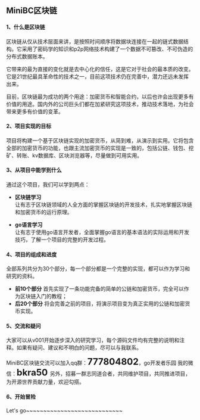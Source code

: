 
## MiniBC区块链 #  


#### 1、什么是区块链  

区块链从仅从技术层面来讲，是按照时间顺序将数据块连接在一起的链式数据结构。它采用了密码学的知识和p2p网络技术构建了一个数据不可篡改、不可伪造的分布式数据账本。  
  
它带来的最为直接的变化就是去中心化的信任，这是它对于社会的最本质的改变。它是21世纪最具革命性的技术之一，目前这项技术仍在完善中，潜力还远未发挥出来。  
  
目前，区块链最为成功的两个用途：加密货币和智能合约，以后也许会出现更多有价值的用途。国内外的公司巨头们都在加紧研究这项技术，推动技术落地，为社会带来更多有价值的变革。  


#### 2、项目实现的目标  

项目将构建一个基于区块链实现的加密货币，从简到难，从演示到实用。它将包含全部的加密货币的功能，也跟主流加密货币的实现是一致的，包括公链、钱包、挖矿、转账、kv数据库、区块浏览器等，尽量做到可用实用。



#### 3、从项目中能学到什么  

通过这个项目，我们可以学到两点：
- **区块链学习**  
让有志于区块链领域的人全方面的掌握区块链的开发技术，扎实地掌握区块链和加密货币的运行原理。

- **go语言学习**  
让有志于使用go语言开发者，全面掌握go语言的基本语法的实际运用和开发技巧，了解一个项目的完整的开发过程。


#### 4、项目的组成和进度   
全部系列共分为30个部分，每一个部分都是一个完整的实现，都可以作为学习和研究的资料。
- **前10个部分**
首先实现了一条功能完备的简单的公链和加密货币，完全可以作为区块链入门的教程；
- **后20个部分** 
将会完善之前的项目，将演示项目变为真正实用的公链和加密货币实现。




#### 5、交流和疑问   
大家可以从v001开始逐步深入的研究学习，每个源码文件均有完整的说明和注释。如果有疑问、建议和不明白的问题，尽可以与我联系。

MiniBC区块链交流可以加入qq群：<font size=5><b>777804802</b></font>，go开发者乐园
我的微信：<font size=5><b>bkra50 </b></font>
另外，招募一群志同道合者，共同维护项目，共同推进项目，为开源世界贡献力量，欢迎勾搭。



#### 6、开始冒险 

Let's go~~~~~~~~~~~~~~~~~~~~~~~~~~~~